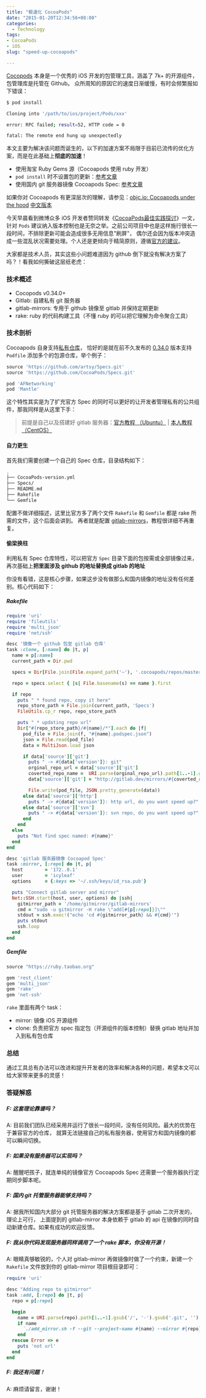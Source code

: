 ```yaml
---
title: "极速化 CocoaPods"
date: "2015-01-20T12:34:56+08:00"
categories:
  - Technology
tags:
- CocoaPods
- iOS
slug: "speed-up-cocoapods"

---
```


[Cocopods](http://cocoapods.org/) 本身是一个优秀的 iOS 开发的包管理工具，涵盖了 7k+ 的开源组件，包管理库是托管在 Github。
众所周知的原因它的速度日渐缓慢，有时会频繁报如下错误：

```bash
$ pod install

Cloning into '/path/to/ios/project/Pods/xxx'

error: RPC failed; result=52, HTTP code = 0

fatal: The remote end hung up unexpectedly
```

本文主要为解决该问题而诞生的，以下的加速方案不局限于目前已流传的优化方案，而是在此基础上**彻底的加速**！

- 使用淘宝 Ruby Gems 源（Cocoapods 使用 ruby 开发）
- `pod install` 时不设置包的更新：[参考文章](http://phatblat.com/blog/2014/07/30/pod-install/)
- 使用国内 git 服务器镜像 Cocoapods Spec: [参考文章](http://blog.devtang.com/blog/2014/05/25/use-cocoapod-to-manage-ios-lib-dependency/)

如果你对 Cocoapods 有更深层次的理解，请参见：[objc.io: Cocoapods under the hood](http://www.objc.io/issue-6/cocoapods-under-the-hood.html) [中文版本](http://objccn.io/issue-6-4/)

今天早晨看到微博众多 iOS 开发者赞同转发《[CocoaPods最佳实践探讨](http://weibo.com/p/1001603800875490492754)》一文，
针对 `Pods` 建议纳入版本控制也是无奈之举。之前公司项目中也是这样施行很长一段时间，不排除更新可能会造成很多无用信息"刷屏"，
偶尔还会因为版本冲突造成一些混乱状况需要处理。个人还是更倾向于精简原则，遵循[官方的建议](http://guides.cocoapods.org/using/using-cocoapods.html#should-i-ignore-the-pods-directory-in-source-control)。

大家都是技术人员，其实这些小问题难道因为 github 倒下就没有解决方案了吗？！看我如何撕破这层纸老虎：

### 技术概述

- Cocopods v0.34.0+
- Gitlab: 自建私有 git 服务器
- gitlab-mirrors: 专用于 github 镜像至 gitlab 并保持定期更新
- rake: ruby 的代码构建工具（不懂 ruby 的可以把它理解为命令聚合工具）

### 技术剖析

Cocoapods 自身支持[私有仓库](http://guides.cocoapods.org/making/private-cocoapods.html)，
恰好的是就在前不久发布的 [0.34.0](https://github.com/CocoaPods/CocoaPods/blob/master/CHANGELOG.md#0340) 版本支持 `Podfile`
添加多个的包源仓库，举个例子：

```ruby
source 'https://github.com/artsy/Specs.git'
source 'https://github.com/CocoaPods/Specs.git'

pod 'AFNetworking'
pod 'Mantle'
```

这个特性其实是为了扩充官方 Spec 的同时可以更好的让开发者管理私有的公共组件，那我同样是从这里下手：

> 前提是自己以及搭建好 gitlab 服务器：[官方教程 （Ubuntu）](https://about.gitlab.com/downloads/) | [本人教程 （CentOS）](http://icyleaf.com/2013/09/how-to-install-gitlab-on-centos/)

#### 自力更生

首先我们需要创建一个自己的 Spec 仓库，目录结构如下：

```bash
.
├── CocoaPods-version.yml
├── Specs/
├── README.md
├── Rakefile
└── Gemfile
```

配置不做详细描述，这里比官方多了两个文件 `Rakefile` 和 `Gemfile` 都是 rake 所需的文件，这个后面会讲到。
再者就是配置 [gitlab-mirrors](https://github.com/samrocketman/gitlab-mirrors#three-easy-steps)，教程很详细不再重复。


#### 偷梁换柱

利用私有 Spec 仓库特性，可以把官方 `Spec` 目录下面的包按需或全部镜像过来，再次基础上**把里面涉及 github 的地址替换成 gitlab 的地址**

你没有看错，这是核心步骤，如果这步没有做那么和国内镜像的地址没有任何差别。核心代码如下：

##### Rakefile

```ruby
require 'uri'
require 'fileutils'
require 'multi_json'
require 'net/ssh'

desc '镜像一个 github 包至 gitlab 仓库'
task :clone, [:name] do |t, p|
  name = p[:name]
  current_path = Dir.pwd

  specs = Dir[File.join(File.expand_path('~'), '.cocoapods/repos/master/Specs/*')]

  repo = specs.select { |s| File.basename(s) == name }.first

  if repo
    puts " * found repo, copy it here"
    repo_store_path = File.join(current_path, 'Specs')
    FileUtils.cp_r repo, repo_store_path

    puts " * updating repo url"
    Dir["#{repo_store_path}/#{name}/*"].each do |f|
      pod_file = File.join(f, "#{name}.podspec.json")
      json = File.read(pod_file)
      data = MultiJson.load json

      if data['source']['git']
        puts " -> #{data['version']}: git"
        orginal_repo_url = data['source']['git']
        coverted_repo_name =  URI.parse(orginal_repo_url).path[1..-1].gsub('/', '-').downcase
        data['source']['git'] = "http://gitlab.dev/mirrors/#{coverted_repo_name}"

        File.write(pod_file, JSON.pretty_generate(data))
      else data['source']['http']
        puts " -> #{data['version']}: http url, do you want speed up?"
      else data['source']['svn']
        puts " -> #{data['version']}: svn repo, do you want speed up?"
      end
    end
  else
    puts "Not find spec named: #{name}"
  end
end

desc 'gitlab 服务器镜像 Cocoapod Spec'
task :mirror, [:repo] do |t, p|
  host        = '172..0.1'
  user        = 'icyleaf'
  options     = {:keys => '~/.ssh/keys/id_rsa.pub'}

  puts "Connect gitlab server and mirror"
  Net::SSH.start(host, user, options) do |ssh|
    gitmirror_path = '/home/gitmirror/gitlab-mirrors'
    cmd = "sudo -u gitmirror -H rake \"add[#{p[:repo]}]\""
    stdout = ssh.exec!("echo 'cd #{gitmirror_path} && #{cmd}'")
    puts stdout
    ssh.loop
  end
end
```

##### Gemfile

```ruby
source "https://ruby.taobao.org"

gem 'rest_client'
gem 'multi_json'
gem 'rake'
gem 'net-ssh'
```

`rake` 里面有两个 task：

- mirror: 镜像 iOS 开源组件
- clone: 负责把官方 spec 指定包（开源组件的版本控制）替换 gitlab 地址并加入到私有包仓库

### 总结

通过工具总有办法可以改进和提升开发者的效率和解决各种的问题，希望本文可以给大家带来更多的灵感！

### 答疑解惑

#####  F: 这套理论靠谱吗？

A: 目前我们团队已经采用并运行了很长一段时间，没有任何风险。最大的优势在于兼容官方的仓库，
就算无法链接自己的私有服务器，使用官方和国内镜像的都可以瞬间切换。

#####  F: 如果没有服务器可以实现吗？

A: 醒醒吧孩子，就连单纯的镜像官方 Cocoapods Spec 还需要一个服务器执行定期同步脚本呢。

##### F: 国内 git 托管服务器能够支持吗？

A: 据我所知国内大部分 git 托管服务器的解决方案都是基于 gitlab 二次开发的，理论上可行，
上面提到的 gitlab-mirror 本身依赖于 gitlab 的 api 在镜像的同时自动新建仓库。如果有成功的欢迎反馈。

##### F: 我从你代码发现服务器同样调用了一个 rake 脚本，你没有开源！

A: 眼睛真够敏锐的，个人对 gitlab-mirror 再做镜像时做了一个约束，新建一个 `Rakefile` 文件放到你的 gitlab-mirror 项目根目录即可：

```ruby
require 'uri'

desc "Adding repo to gitmirror"
task :add, [:repo] do |t, p|
  repo = p[:repo]

  begin
    name = URI.parse(repo).path[1..-1].gsub('/', '-').gsub('.git', '')
    if name
      `./add_mirror.sh -f --git --project-name #{name} --mirror #{repo}`
    end
  rescue Error => e
    puts 'not url'
  end
end
```

##### F: 我还有问题！

A: 麻烦请留言，谢谢！
